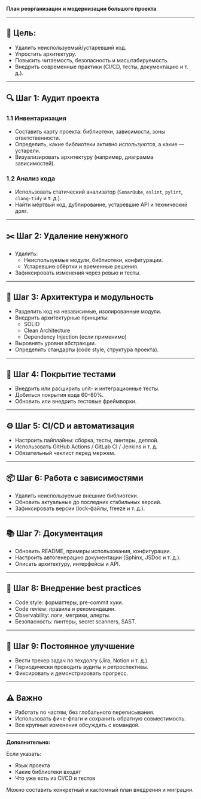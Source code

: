 **План реорганизации и модернизации большого проекта**

---

## 🚀 Цель:
- Удалить неиспользуемый/устаревший код.
- Упростить архитектуру.
- Повысить читаемость, безопасность и масштабируемость.
- Внедрить современные практики (CI/CD, тесты, документацию и т. д.).

---

## 🔍 Шаг 1: Аудит проекта

### 1.1 Инвентаризация
- Составить карту проекта: библиотеки, зависимости, зоны ответственности.
- Определить, какие библиотеки активно используются, а какие — устарели.
- Визуализировать архитектуру (например, диаграмма зависимостей).

### 1.2 Анализ кода
- Использовать статический анализатор (`SonarQube`, `eslint`, `pylint`, `clang-tidy` и т. д.).
- Найти мёртвый код, дублирование, устаревшие API и технический долг.

---

## ✂️ Шаг 2: Удаление ненужного
- Удалить:
  - Неиспользуемые модули, библиотеки, конфигурации.
  - Устаревшие обёртки и временные решения.
- Зафиксировать изменения через ревью и тесты.

---

## 🧱 Шаг 3: Архитектура и модульность
- Разделить код на независимые, изолированные модули.
- Внедрить архитектурные принципы:
  - SOLID
  - Clean Architecture
  - Dependency Injection (если применимо)
- Выровнять уровни абстракции.
- Определить стандарты (code style, структура проекта).

---

## 🧪 Шаг 4: Покрытие тестами
- Внедрить или расширить unit- и интеграционные тесты.
- Добиться покрытия кода 60–80%.
- Обновить или внедрить тестовые фреймворки.

---

## ⚙️ Шаг 5: CI/CD и автоматизация
- Настроить пайплайны: сборка, тесты, линтеры, деплой.
- Использовать GitHub Actions / GitLab CI / Jenkins и т. д.
- Обязательный чеклист перед мержем.

---

## 📦 Шаг 6: Работа с зависимостями
- Удалить неиспользуемые внешние библиотеки.
- Обновить актуальные до последних стабильных версий.
- Зафиксировать версии (lock-файлы, freeze и т. д.).

---

## 📚 Шаг 7: Документация
- Обновить README, примеры использования, конфигурации.
- Настроить автогенерацию документации (Sphinx, JSDoc и т. д.).
- Описать архитектуру, интерфейсы и API.

---

## 🌱 Шаг 8: Внедрение best practices
- Code style: форматтеры, pre-commit хуки.
- Code review: правила и рекомендации.
- Observability: логи, метрики, алерты.
- Безопасность: линтеры, secret scanners, SAST.

---

## 🔁 Шаг 9: Постоянное улучшение
- Вести трекер задач по техдолгу (Jira, Notion и т. д.).
- Периодически проводить аудиты и ретроспективы.
- Фиксировать и демонстрировать прогресс.

---

## ⚠️ Важно
- Работать по частям, без глобального переписывания.
- Использовать фиче-флаги и сохранить обратную совместимость.
- Все крупные изменения обсуждать с командой.

---

**Дополнительно:**

Если указать:
- Язык проекта
- Какие библиотеки входят
- Что уже есть из CI/CD и тестов

Можно составить конкретный и кастомный план внедрения и миграции.
